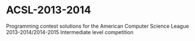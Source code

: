 # ACSL-2013-2014
Programming contest solutions for the American Computer Science League 2013-2014/2014-2015 Intermediate level competition
